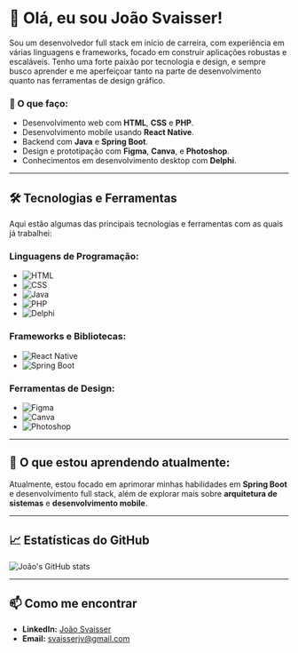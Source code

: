 # 👋 Olá, eu sou João Svaisser!

Sou um desenvolvedor full stack em início de carreira, com experiência em várias linguagens e frameworks, focado em construir aplicações robustas e escaláveis. Tenho uma forte paixão por tecnologia e design, e sempre busco aprender e me aperfeiçoar tanto na parte de desenvolvimento quanto nas ferramentas de design gráfico. 

### 🚀 O que faço:
- Desenvolvimento web com **HTML**, **CSS** e **PHP**.
- Desenvolvimento mobile usando **React Native**.
- Backend com **Java** e **Spring Boot**.
- Design e prototipação com **Figma**, **Canva**, e **Photoshop**.
- Conhecimentos em desenvolvimento desktop com **Delphi**.

---

## 🛠️ Tecnologias e Ferramentas

Aqui estão algumas das principais tecnologias e ferramentas com as quais já trabalhei:

### Linguagens de Programação:
- ![HTML](https://img.shields.io/badge/HTML5-E34F26?style=for-the-badge&logo=html5&logoColor=white)
- ![CSS](https://img.shields.io/badge/CSS3-1572B6?style=for-the-badge&logo=css3&logoColor=white)
- ![Java](https://img.shields.io/badge/Java-ED8B00?style=for-the-badge&logo=java&logoColor=white)
- ![PHP](https://img.shields.io/badge/PHP-777BB4?style=for-the-badge&logo=php&logoColor=white)
- ![Delphi](https://img.shields.io/badge/Delphi-EE1F35?style=for-the-badge&logo=delphi&logoColor=white)

### Frameworks e Bibliotecas:
- ![React Native](https://img.shields.io/badge/React_Native-20232A?style=for-the-badge&logo=react&logoColor=61DAFB)
- ![Spring Boot](https://img.shields.io/badge/Spring_Boot-6DB33F?style=for-the-badge&logo=spring-boot&logoColor=white)

### Ferramentas de Design:
- ![Figma](https://img.shields.io/badge/Figma-F24E1E?style=for-the-badge&logo=figma&logoColor=white)
- ![Canva](https://img.shields.io/badge/Canva-00C4CC?style=for-the-badge&logo=canva&logoColor=white)
- ![Photoshop](https://img.shields.io/badge/Adobe_Photoshop-31A8FF?style=for-the-badge&logo=adobe-photoshop&logoColor=white)

---

## 🌱 O que estou aprendendo atualmente:
Atualmente, estou focado em aprimorar minhas habilidades em **Spring Boot** e desenvolvimento full stack, além de explorar mais sobre **arquitetura de sistemas** e **desenvolvimento mobile**.

---

## 📈 Estatísticas do GitHub

![João's GitHub stats](https://github-readme-stats.vercel.app/api?username=Svaisser&show_icons=true&theme=dracula)

---

## 📫 Como me encontrar

- **LinkedIn:** [João Svaisser](https://www.linkedin.com/in/joaosvaisser/)
- **Email:** svaisserjv@gmail.com
